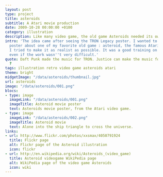 ```yaml
---
layout: post
type: project
title: asteroids
subtitle: A Atari movie production
date: 2009-10-28 00:00:00 +0100
category: illustration
description: Like many video game, the old game Asteroids needed its own movie poster.
intro: 'The idea came after seeing the TRON Legacy poster. I wanted to make a film
  poster about one of my favorite old game : asteroid, the famous Atari game. So
  I tried to make it as realist as possible. It was a good training on Illustrator,
  even if the work wasn''t very difficult.'
quote: Daft Punk made the music for TRON. Justice can make the music for Asteroids
  ?
tags: illustration retro video game asteroids atari
theme: bright
midgetImage: "/data/asteroids/thumbnail.jpg"
url: asteroids
image: "/data/asteroids/001.png"
blocs:
- type: image
  imageLink: "/data/asteroids/001.png"
  imageTitle: Asteroid movie poster
  text: Asteroids movie poster, from the Atari video game.
- type: image
  imageLink: "/data/asteroids/002.png"
  imageTitle: Asteroid movie
  text: Alone into the ship triangle to cross the universe.
links:
- url: http://www.flickr.com/photos/xxsmax/4050791924
  title: Flickr page
  alt: Flickr page of the Asteroid illustration
  icon: flickr
- url: http://en.wikipedia.org/wiki/Asteroids_(video_game)
  title: Asteroid videogame WikiPedia page
  alt: WikiPedia page of the video game Asteroids
  icon: wiki
---
```

